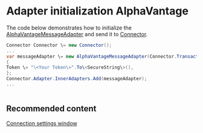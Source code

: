 # Adapter initialization AlphaVantage

The code below demonstrates how to initialize the [AlphaVantageMessageAdapter](../api/StockSharp.AlphaVantage.AlphaVantageMessageAdapter.html) and send it to [Connector](../api/StockSharp.Algo.Connector.html).

```cs
Connector Connector \= new Connector();				
...				
var messageAdapter \= new AlphaVantageMessageAdapter(Connector.TransactionIdGenerator)
{
Token \= "\<Your Token\>".To\<SecureString\>(),
};
Connector.Adapter.InnerAdapters.Add(messageAdapter);
...	
          
```

## Recommended content

[Connection settings window](API_UI_ConnectorWindow.md)
